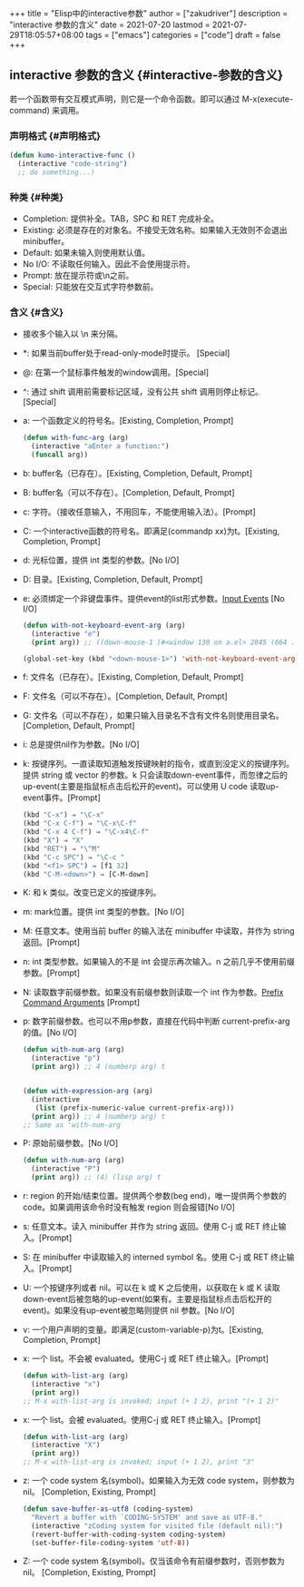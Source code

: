 +++
title = "Elisp中的interactive参数"
author = ["zakudriver"]
description = "interactive 参数的含义"
date = 2021-07-20
lastmod = 2021-07-29T18:05:57+08:00
tags = ["emacs"]
categories = ["code"]
draft = false
+++

## interactive 参数的含义 {#interactive-参数的含义}

若一个函数带有交互模式声明，则它是一个命令函数。即可以通过 M-x(execute-command) 来调用。


### 声明格式 {#声明格式}

```lisp
(defun kumo-interactive-func ()
  (interactive "code-string")
  ;; do something...)
```


### 种类 {#种类}

-   Completion: 提供补全。TAB，SPC 和 RET 完成补全。
-   Existing: 必须是存在的对象名。不接受无效名称。如果输入无效则不会退出 minibuffer。
-   Default: 如果未输入则使用默认值。
-   No I/O: 不读取任何输入。因此不会使用提示符。
-   Prompt: 放在提示符或\n之前。
-   Special: 只能放在交互式字符参数前。


### 含义 {#含义}

-   接收多个输入以 \n 来分隔。

-   \*: 如果当前buffer处于read-only-mode时提示。 [Special]
-   @: 在第一个鼠标事件触发的window调用。[Special]
-   ^: 通过 shift 调用前需要标记区域，没有公共 shift 调用则停止标记。[Special]

-   a: 一个函数定义的符号名。[Existing, Completion, Prompt]

    ```lisp
    (defun with-func-arg (arg)
      (interactive "aEnter a function:")
      (funcall arg))
    ```
-   b: buffer名（已存在）。[Existing, Completion, Default, Prompt]
-   B: buffer名（可以不存在）。[Completion, Default, Prompt]
-   c: 字符。（接收任意输入，不用回车，不能使用输入法）。[Prompt]
-   C: 一个interactive函数的符号名。即满足(commandp xx)为t。[Existing, Completion, Prompt]
-   d: 光标位置，提供 int 类型的参数。[No I/O]
-   D: 目录。[Existing, Completion, Default, Prompt]
-   e: 必须绑定一个非键盘事件。提供event的list形式参数。[Input Events](https://www.gnu.org/software/emacs/manual/html%5Fnode/elisp/Input-Events.html) [No I/O]

    ```lisp
    (defun with-not-keyboard-event-arg (arg)
      (interactive "e")
      (print arg)) ;; ((down-mouse-1 (#<window 130 on a.el> 2845 (664 . 365) 460355375 nil 2845 (94 . 15) nil (664 . 19) (7 . 23))))

    (global-set-key (kbd "<down-mouse-1>") 'with-not-keyboard-event-arg)
    ```
-   f: 文件名（已存在）。[Existing, Completion, Default, Prompt]
-   F: 文件名（可以不存在）。[Completion, Default, Prompt]
-   G: 文件名（可以不存在），如果只输入目录名不含有文件名则使用目录名。[Completion, Default, Prompt]
-   i: 总是提供nil作为参数。[No I/O]
-   k: 按键序列。一直读取知道触发按键映射的指令，或直到没定义的按键序列。提供 string 或 vector 的参数。k 只会读取down-event事件，而忽律之后的up-event(主要是指鼠标点击后松开的event)。可以使用 U code 读取up-event事件。[Prompt]

    ```lisp
    (kbd "C-x") ⇒ "\C-x"
    (kbd "C-x C-f") ⇒ "\C-x\C-f"
    (kbd "C-x 4 C-f") ⇒ "\C-x4\C-f"
    (kbd "X") ⇒ "X"
    (kbd "RET") ⇒ "\^M"
    (kbd "C-c SPC") ⇒ "\C-c "
    (kbd "<f1> SPC") ⇒ [f1 32]
    (kbd "C-M-<down>") ⇒ [C-M-down]
    ```
-   K: 和 k 类似。改变已定义的按键序列。
-   m: mark位置。提供 int 类型的参数。[No I/O]
-   M: 任意文本。使用当前 buffer 的输入法在 minibuffer 中读取，并作为 string 返回。[Prompt]
-   n: int 类型参数。如果输入的不是 int 会提示再次输入。n 之前几乎不使用前缀参数。[Prompt]
-   N: 读取数字前缀参数。如果没有前缀参数则读取一个 int 作为参数。[Prefix Command Arguments](https://www.gnu.org/software/emacs/manual/html%5Fnode/elisp/Prefix-Command-Arguments.html) [Prompt]
-   p: 数字前缀参数。也可以不用p参数，直接在代码中判断 current-prefix-arg 的值。[No I/O]

    ```lisp
    (defun with-num-arg (arg)
      (interactive "p")
      (print arg)) ;; 4 (numberp arg) t


    (defun with-expression-arg (arg)
      (interactive
       (list (prefix-numeric-value current-prefix-arg)))
      (print arg)) ;; 4 (numberp arg) t
    ;; Same as 'with-num-arg
    ```
-   P: 原始前缀参数。[No I/O]

    ```lisp
    (defun with-num-arg (arg)
      (interactive "P")
      (print arg)) ;; (4) (lisp arg) t
    ```
-   r: region 的开始/结束位置。提供两个参数(beg end)，唯一提供两个参数的code。如果调用该命令时没有触发 region 则会报错[No I/O]
-   s: 任意文本。读入 minibuffer 并作为 string 返回。使用 C-j 或 RET 终止输入。[Prompt]
-   S: 在 minibuffer 中读取输入的 interned symbol 名。使用 C-j 或 RET 终止输入。[Prompt]
-   U: 一个按键序列或者 nil。可以在 k 或 K 之后使用，以获取在 k 或 K 读取down-event后被忽略的up-event(如果有。主要是指鼠标点击后松开的event)。如果没有up-event被忽略则提供 nil 参数。[No I/O]
-   v: 一个用户声明的变量。即满足(custom-variable-p)为t。[Existing, Completion, Prompt]
-   x: 一个 list。不会被 evaluated。使用C-j 或 RET 终止输入。[Prompt]

    ```lisp
    (defun with-list-arg (arg)
      (interactive "x")
      (print arg))
    ;; M-x with-list-arg is invoked; input (+ 1 2), print "(+ 1 2)"
    ```
-   x: 一个 list。会被 evaluated。使用C-j 或 RET 终止输入。[Prompt]

    ```lisp
    (defun with-list-arg (arg)
      (interactive "X")
      (print arg))
    ;; M-x with-list-arg is invoked; input (+ 1 2), print "3"
    ```
-   z: 一个 code system 名(symbol)。如果输入为无效 code system，则参数为 nil。 [Completion, Existing, Prompt]

    ```lisp
    (defun save-buffer-as-utf8 (coding-system)
      "Revert a buffer with `CODING-SYSTEM' and save as UTF-8."
      (interactive "zCoding system for visited file (default nil):")
      (revert-buffer-with-coding-system coding-system)
      (set-buffer-file-coding-system 'utf-8))
    ```
-   Z: 一个 code system 名(symbol)。仅当该命令有前缀参数时，否则参数为 nil。 [Completion, Existing, Prompt]
